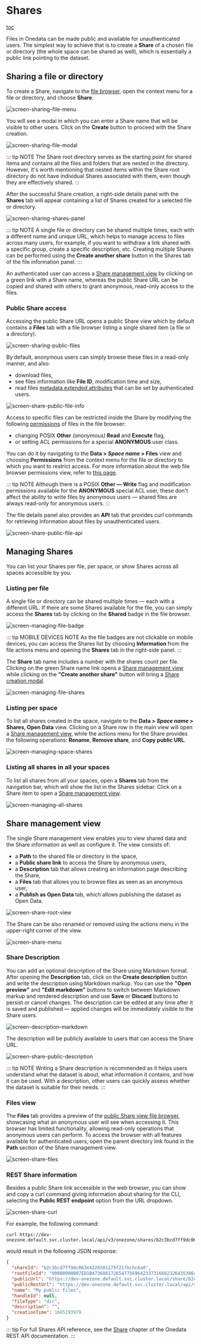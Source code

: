 # Shares

[toc][1]

Files in Onedata can be made public and available for unauthenticated users. The simplest
way to achieve that is to create a **Share** of a chosen file or directory (the whole
space can be shared as well), which is essentially a public link pointing to the dataset.

## Sharing a file or directory

To create a Share, navigate to the [file browser][], open the context
menu for a file or directory, and choose **Share**.

![screen-sharing-file-menu][]

You will see a modal in which you can enter a Share name that will be visible to other
users. Click on the **Create** button to proceed with the Share creation.

![screen-sharing-file-modal][]

::: tip NOTE
The Share root directory serves as the starting point for shared items and
contains all the files and folders that are nested in the directory. However, it's worth
mentioning that nested items within the Share root directory do not have individual Shares
associated with them, even though they are effectively shared.
:::

After the successful Share creation, a right-side details panel with the **Shares** tab
will appear containing a list of Shares created for a selected file or directory.

![screen-sharing-shares-panel][]

::: tip NOTE
A single file or directory can be shared multiple times, each with a different
name and unique URL, which helps to manage access to files across many users, for example,
if you want to withdraw a link shared with a specific group, create a specific description,
etc. Creating multiple Shares can be performed using the **Create another share** button in
the Shares tab of the file information panel.
:::

An authenticated user can access a [Share management view][] by
clicking on a green link with a Share name, whereas the public Share URL can be copied and
shared with others to grant anonymous, read-only access to the files.

### Public Share access

Accessing the public Share URL opens a public Share view which by default contains a
**Files** tab with a file browser listing a single shared item (a file or a directory).

![screen-sharing-public-files][]

By default, anonymous users can simply browse these files in a read-only manner, and also:

* download files,
* see files information like **File ID**, modification time and size,
* read files [metadata extended attributes][] that can be
  set by authenticated users.

![screen-share-public-file-info][]

Access to specific files can be restricted inside the Share by modifying the following
[permissions][] of files in the file browser:

* changing POSIX **Other** *(anonymous)* **Read** and **Execute** flag,
* or setting ACL permissions for a special **ANONYMOUS** user class.

You can do it by navigating to the **Data > *Space name* > Files** view and choosing
**Permissions** from the context menu for the file or directory to which you want to
restrict access. For more information about the web file browser permissions view, refer
to [this page][web-file-browser-permissions].

::: tip NOTE
Although there is a POSIX **Other — Write** flag and modification permissions
available for the **ANONYMOUS** special ACL user, these don't affect the ability to write
files by anonymous users — shared files are always read-only for anonymous users.
:::

The file details panel also provides an **API** tab that provides *curl* commands for
retrieving information about files by unauthenticated users.

![screen-share-public-file-api][]

## Managing Shares

You can list your Shares per file, per space, or show Shares across all spaces accessible
by you.

### Listing per file

A single file or directory can be shared multiple times — each with a different URL. If
there are some Shares available for the file, you can simply access the **Shares** tab by
clicking on the **Shared** badge in the file browser.

![screen-managing-file-badge][]

::: tip MOBILE DEVICES NOTE
As the file badges are not clickable on mobile devices, you can access the Shares list by
choosing **Information** from the file actions menu and opening the **Shares** tab in the
right-side panel.
:::

The **Share** tab name includes a number with the shares count per file. Clicking on the green Share
name link opens a [Share management view][] while clicking
on the **"Create another share"** button will bring a [Share creation modal][].

![screen-managing-file-shares][]

### Listing per space

To list all shares created in the space, navigate to the **Data > *Space name* > Shares, Open Data** view.
Clicking on a Share row in the main view will open a [Share management view][],
while the actions menu for the Share provides the following operations: **Rename**, **Remove share**, and
**Copy public URL**.

![screen-managing-space-shares][]

### Listing all shares in all your spaces

To list all shares from all your spaces, open a **Shares** tab from the navigation bar,
which will show the list in the Shares sidebar. Click on a Share item to open a [Share management view][].

![screen-managing-all-shares][]

## Share management view

The single Share management view enables you to view shared data and the Share information
as well as configure it. The view consists of:

* a **Path** to the shared file or directory in the space,
* a **Public share link** to access the Share by anonymous users,
* a **Description** tab that allows creating an information page describing the Share,
* a **Files** tab that allows you to browse files as seen as an anonymous user,
* a **Publish as Open Data** tab, which allows publishing the dataset as Open Data.

![screen-share-root-view][]

The Share can be also renamed or removed using the actions menu in the upper-right corner
of the view.

![screen-share-menu][]

### Share Description

You can add an optional description of the Share using Markdown format. After opening the
**Description** tab, click on the **Create description** button and write the description using
Markdown markup. You can use the **"Open preview"** and **"Edit markdown"** buttons to switch
between Markdown markup and rendered description and use **Save** or
**Discard** buttons to persist or cancel changes. The description can be edited at any
time after it is saved and published — applied changes will be immediately visible to the Share users.

![screen-description-markdown][]

The description will be publicly available to users that can access the Share URL.

![screen-share-public-description][]

::: tip NOTE
Writing a Share description is recommended as it helps users understand
what the dataset is about, what information it contains, and how it can be used. With a
description, other users can quickly assess whether the dataset is suitable for their
needs.
:::

### Files view

The **Files** tab provides a preview of the [public Share view file browser][],
showcasing what an anonymous user will see when accessing it. This browser has limited
functionality, allowing read-only operations that anonymous users can perform. To access
the browser with all features available for authenticated users, open the parent directory
link found in the **Path** section of the Share management view.

![screen-share-files][]

<!-- ### Open Data -->

<!-- TODO: VFS-10906 Open Data documentation -->

### REST Share information

Besides a public Share link accessible in the web browser, you can show and copy a curl
command giving information about sharing for the CLI, selecting the **Public REST endpoint**
option from the URL dropdown.

![screen-share-curl][]

For example, the following command:

```shell
curl https://dev-onezone.default.svc.cluster.local/api/v3/onezone/shares/b2c3bcd7ff9dc063e4226581175f21fbchc6a8/public
```

would result in the following JSON response:

```json
{
  "shareId": "b2c3bcd7ff9dc063e4226581175f21fbchc6a8",
  "rootFileId": "00000000007ED1B4736861726547756964233731666232643538646166323835616664623339303265663331653131646538636864626137236133613138616463346137376464316236313039363862326138353735633431636830643762236232633362636437666639646330363365343232363538313137356632316662636863366138",
  "publicUrl": "https://dev-onezone.default.svc.cluster.local/share/b2c3bcd7ff9dc063e4226581175f21fbchc6a8",
  "publicRestUrl": "https://dev-onezone.default.svc.cluster.local/api/v3/onezone/shares/b2c3bcd7ff9dc063e4226581175f21fbchc6a8/public",
  "name": "My public files",
  "handleId": null,
  "fileType": "dir",
  "description": "",
  "creationTime": 1685193979
}
```

::: tip
For full Shares API reference, see the [Share][share-API] chapter of the Onedata REST API
documentation.
:::

<!-- references -->

[1]: <>

[file browser]: web-file-browser.md

[Share management view]: #share-management-view

[metadata extended attributes]: ./metadata.md#extended-attributes

[permissions]: ./data.md#data-access-control

[web-file-browser-permissions]: ./web-file-browser.md#permissions

[Share creation modal]: #sharing-a-file-or-directory

[public Share view file browser]: #public-share-access

[share-API]: https://onedata.org/#/home/api/stable/onezone?anchor=tag/Share

[screen-sharing-file-menu]: ../../images/user-guide/shares/sharing-file-menu.png

[screen-sharing-file-modal]: ../../images/user-guide/shares/sharing-file-modal.png

[screen-sharing-shares-panel]: ../../images/user-guide/shares/sharing-shares-panel.png

[screen-sharing-public-files]: ../../images/user-guide/shares/sharing-public-files.png

[screen-share-public-file-info]: ../../images/user-guide/shares/share-public-file-info.png

[screen-share-public-file-api]: ../../images/user-guide/shares/share-public-file-api.png

[screen-managing-file-badge]: ../../images/user-guide/shares/managing-file-badge.png

[screen-managing-file-shares]: ../../images/user-guide/shares/managing-file-shares.png

[screen-managing-space-shares]: ../../images/user-guide/shares/managing-space-shares.png

[screen-managing-all-shares]: ../../images/user-guide/shares/managing-all-shares.png

[screen-share-root-view]: ../../images/user-guide/shares/share-root-view.png

[screen-share-menu]: ../../images/user-guide/shares/share-menu.png

[screen-description-markdown]: ../../images/user-guide/shares/share-description-markdown.png

[screen-share-public-description]: ../../images/user-guide/shares/share-public-description.png

[screen-share-files]: ../../images/user-guide/shares/share-files.png

[screen-share-curl]: ../../images/user-guide/shares/share-curl.png
